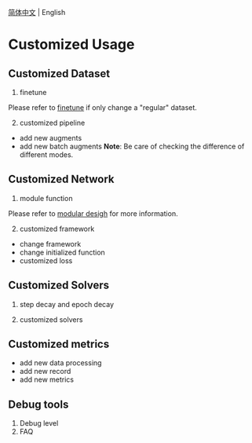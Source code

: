 [简体中文](../../zh-CN/tutorials/customized_usage.md) | English

# Customized Usage

## Customized Dataset

1. finetune

Please refer to [finetune](../start.md#model_finetune) if only change a "regular" dataset.

2. customized pipeline

  - add new augments
  - add new batch augments
  **Note**: Be care of checking the difference of different modes.

## Customized Network

1. module function

Please refer to [modular desigh](modular_design.md) for more information.

2. customized framework

  - change framework
  - change initialized function
  - customized loss
  
## Customized Solvers

1. step decay and epoch decay

2. customized solvers

## Customized metrics

  - add new data processing
  - add new record
  - add new metrics

## Debug tools

1. Debug level
2. FAQ
